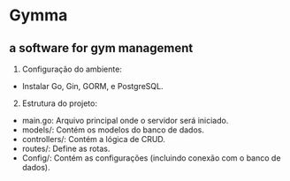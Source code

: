 # Gymma
## a software for gym management

1. Configuração do ambiente:
   
- Instalar Go, Gin, GORM, e PostgreSQL.

2. Estrutura do projeto:

- main.go: Arquivo principal onde o servidor será iniciado.
- models/: Contém os modelos do banco de dados.
- controllers/: Contém a lógica de CRUD.
- routes/: Define as rotas.
- Config/: Contém as configurações (incluindo conexão com o banco de dados).
